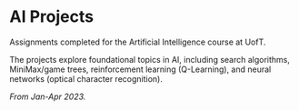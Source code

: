 # AI Projects

Assignments completed for the Artificial Intelligence course at UofT. 

The projects explore foundational topics in AI, including search algorithms, MiniMax/game trees, reinforcement learning (Q-Learning), and neural networks (optical character recognition).

_From Jan-Apr 2023._
